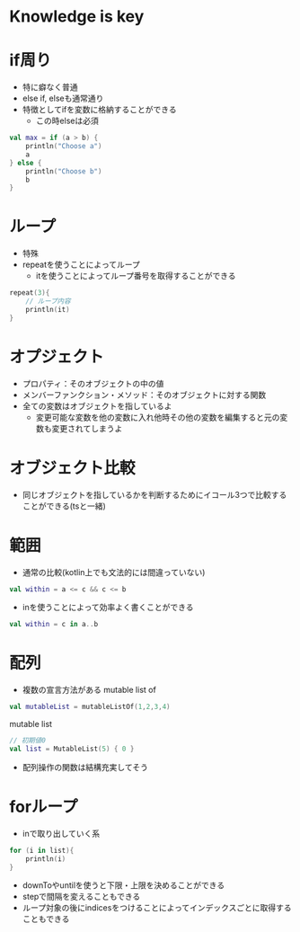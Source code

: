 # Knowledge is key

# if周り
- 特に癖なく普通
- else if, elseも通常通り
- 特徴としてifを変数に格納することができる
  - この時elseは必須
```kotlin
val max = if (a > b) {
    println("Choose a")
    a
} else {
    println("Choose b")
    b
}
```

# ループ
- 特殊
- repeatを使うことによってループ
  - itを使うことによってループ番号を取得することができる
```kotlin
repeat(3){
    // ループ内容
    println(it)
}
```

# オプジェクト
- プロパティ：そのオブジェクトの中の値
- メンバーファンクション・メソッド：そのオブジェクトに対する関数
- 全ての変数はオブジェクトを指しているよ
  - 変更可能な変数を他の変数に入れ他時その他の変数を編集すると元の変数も変更されてしまうよ

# オブジェクト比較
- 同じオブジェクトを指しているかを判断するためにイコール3つで比較することができる(tsと一緒)

# 範囲
- 通常の比較(kotlin上でも文法的には間違っていない)
```kotlin
val within = a <= c && c <= b
```
- inを使うことによって効率よく書くことができる
```kotlin
val within = c in a..b
```

# 配列
- 複数の宣言方法がある 
mutable list of
```kotlin
val mutableList = mutableListOf(1,2,3,4)
```
mutable list
```kotlin
// 初期値0
val list = MutableList(5) { 0 }
```
- 配列操作の関数は結構充実してそう

# forループ
- inで取り出していく系
```kotlin
for (i in list){
    println(i)
}
```
- downToやuntilを使うと下限・上限を決めることができる
- stepで間隔を変えることもできる
- ループ対象の後にindicesをつけることによってインデックスごとに取得することもできる

